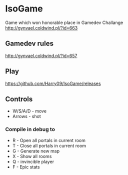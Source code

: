 # IsoGame
Game which won honorable place in Gamedev Challange http://gynvael.coldwind.pl/?id=663

## Gamedev rules
http://gynvael.coldwind.pl/?id=657

## Play
https://github.com/Harry09/IsoGame/releases

## Controls
- W/S/A/D - move
- Arrows - shot

### Compile in debug to
- R - Open all portals in current room
- T - Close all portals in current room
- G - Generate new map
- X - Show all rooms
- Q - invincible player
- F - Epic stats
